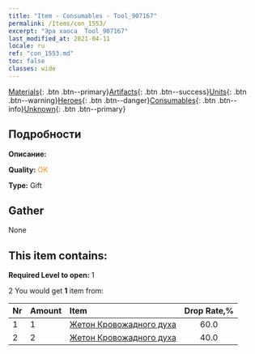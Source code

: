```yaml
---
title: "Item - Consumables - Tool_907167"
permalink: /Items/con_1553/
excerpt: "Эра хаоса  Tool_907167"
last_modified_at: 2021-04-11
locale: ru
ref: "con_1553.md"
toc: false
classes: wide
---
```

 [Materials](/ru/Items/){: .btn .btn--primary}[Artifacts](/ru/Items/Artifacts/){: .btn .btn--success}[Units](/ru/Items/Units/){: .btn .btn--warning}[Heroes](/ru/Items/Heroes/){: .btn .btn--danger}[Consumables](/ru/Items/Consumables/){: .btn .btn--info}[Unknown](/ru/Items/Unknown/){: .btn .btn--primary}

## Подробности
 **Описание:** 

 **Quality:** <span style="color: #FF8C00">OK</span>

 **Type:** Gift

## Gather

  None

## This item contains:

 **Required Level to open:** 1

 2 You would get **1** item  from:

  | Nr | Amount |     Item    | Drop Rate,% |
  |:---|:-------|:------------|:---------:|
  | 1 | 1 | [Жетон Кровожадного духа](/ru/Items/con_982/) | 60.0 | 
  | 2 | 2 | [Жетон Кровожадного духа](/ru/Items/con_982/) | 40.0 | 
